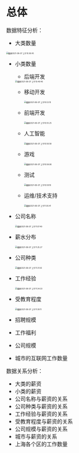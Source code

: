 # 总体

数据特征分析：

* 大类数量

<img src="/Users/emisonlu/Library/Application Support/typora-user-images/截屏2021-06-07 上午10.36.45.png" alt="截屏2021-06-07 上午10.36.45" style="zoom:35%;" />

* 小类数量

  * 后端开发

  <img src="/Users/emisonlu/Library/Application Support/typora-user-images/截屏2021-06-07 上午10.49.46.png" alt="截屏2021-06-07 上午10.49.46" style="zoom:35%;" />

  * 移动开发

    <img src="/Users/emisonlu/Library/Application Support/typora-user-images/截屏2021-06-07 上午10.53.15.png" alt="截屏2021-06-07 上午10.53.15" style="zoom:35%;" />

  * 前端开发

    <img src="/Users/emisonlu/Library/Application Support/typora-user-images/截屏2021-06-07 上午10.55.25.png" alt="截屏2021-06-07 上午10.55.25" style="zoom:35%;" />

  * 人工智能

    <img src="/Users/emisonlu/Library/Application Support/typora-user-images/截屏2021-06-07 上午10.56.58.png" alt="截屏2021-06-07 上午10.56.58" style="zoom:35%;" />

  * 游戏

    <img src="/Users/emisonlu/Library/Application Support/typora-user-images/截屏2021-06-07 上午10.58.06.png" alt="截屏2021-06-07 上午10.58.06" style="zoom:35%;" />

  * 测试

    <img src="/Users/emisonlu/Library/Application Support/typora-user-images/截屏2021-06-07 上午10.59.19.png" alt="截屏2021-06-07 上午10.59.19" style="zoom:35%;" />

  * 运维/技术支持

    <img src="/Users/emisonlu/Library/Application Support/typora-user-images/截屏2021-06-07 上午11.00.41.png" alt="截屏2021-06-07 上午11.00.41" style="zoom:35%;" />

* 公司名称

  <img src="/Users/emisonlu/Library/Application Support/typora-user-images/截屏2021-06-07 上午11.07.49.png" alt="截屏2021-06-07 上午11.07.49" style="zoom:35%;" />

* 薪水分布

  <img src="/Users/emisonlu/Library/Application Support/typora-user-images/截屏2021-06-07 上午11.25.27.png" alt="截屏2021-06-07 上午11.25.27" style="zoom:35%;" />

* 公司种类

  <img src="/Users/emisonlu/Library/Application Support/typora-user-images/截屏2021-06-07 上午11.31.50.png" alt="截屏2021-06-07 上午11.31.50" style="zoom:35%;" />

* 工作经验

  <img src="/Users/emisonlu/Library/Application Support/typora-user-images/截屏2021-06-07 上午11.34.33.png" alt="截屏2021-06-07 上午11.34.33" style="zoom:35%;" />

* 受教育程度

  <img src="/Users/emisonlu/Library/Application Support/typora-user-images/截屏2021-06-07 上午11.39.11.png" alt="截屏2021-06-07 上午11.39.11" style="zoom:35%;" />

* 招聘规模

  

* 工作福利

  

* 公司规模

  

* 城市的互联网工作数量

  

数据关系分析：

* 大类的薪资
* 小类的薪资
* 公司名称与薪资的关系
* 公司种类与薪资的关系
* 工作经验与薪资的关系
* 受教育程度与薪资的关系
* 公司规模与薪资的关系
* 城市与薪资的关系
* 上海各个区的工作数量

